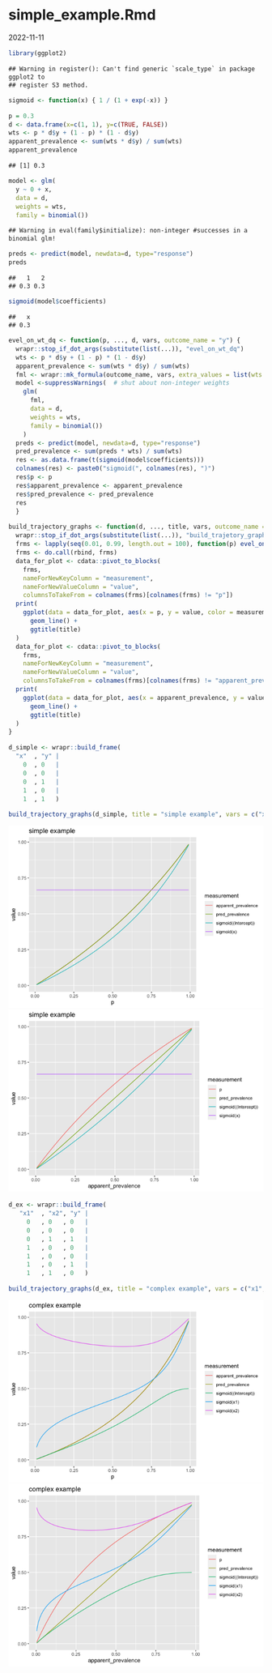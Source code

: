simple_example.Rmd
================
2022-11-11

``` r
library(ggplot2)
```

    ## Warning in register(): Can't find generic `scale_type` in package ggplot2 to
    ## register S3 method.

``` r
sigmoid <- function(x) { 1 / (1 + exp(-x)) }
```

``` r
p = 0.3
d <- data.frame(x=c(1, 1), y=c(TRUE, FALSE))
wts <- p * d$y + (1 - p) * (1 - d$y)
apparent_prevalence <- sum(wts * d$y) / sum(wts)
apparent_prevalence
```

    ## [1] 0.3

``` r
model <- glm(
  y ~ 0 + x,
  data = d,
  weights = wts,
  family = binomial())
```

    ## Warning in eval(family$initialize): non-integer #successes in a binomial glm!

``` r
preds <- predict(model, newdata=d, type="response")
preds
```

    ##   1   2 
    ## 0.3 0.3

``` r
sigmoid(model$coefficients)
```

    ##   x 
    ## 0.3

``` r
evel_on_wt_dq <- function(p, ..., d, vars, outcome_name = "y") {
  wrapr::stop_if_dot_args(substitute(list(...)), "evel_on_wt_dq")
  wts <- p * d$y + (1 - p) * (1 - d$y)
  apparent_prevalence <- sum(wts * d$y) / sum(wts)
  fml <- wrapr::mk_formula(outcome_name, vars, extra_values = list(wts = wts))
  model <-suppressWarnings(  # shut about non-integer weights
    glm(
      fml,
      data = d,
      weights = wts,
      family = binomial())
    )
  preds <- predict(model, newdata=d, type="response")
  pred_prevalence <- sum(preds * wts) / sum(wts)
  res <- as.data.frame(t(sigmoid(model$coefficients)))
  colnames(res) <- paste0("sigmoid(", colnames(res), ")")
  res$p <- p
  res$apparent_prevalence <- apparent_prevalence
  res$pred_prevalence <- pred_prevalence
  res
  }
```

``` r
build_trajectory_graphs <- function(d, ..., title, vars, outcome_name = "y") {
  wrapr::stop_if_dot_args(substitute(list(...)), "build_trajetory_graphs")
  frms <- lapply(seq(0.01, 0.99, length.out = 100), function(p) evel_on_wt_dq(p, d = d, vars = vars, outcome_name = outcome_name))
  frms <- do.call(rbind, frms)
  data_for_plot <- cdata::pivot_to_blocks(
    frms, 
    nameForNewKeyColumn = "measurement", 
    nameForNewValueColumn = "value", 
    columnsToTakeFrom = colnames(frms)[colnames(frms) != "p"])
  print(
    ggplot(data = data_for_plot, aes(x = p, y = value, color = measurement)) + 
      geom_line() +
      ggtitle(title)
  )
  data_for_plot <- cdata::pivot_to_blocks(
    frms, 
    nameForNewKeyColumn = "measurement", 
    nameForNewValueColumn = "value", 
    columnsToTakeFrom = colnames(frms)[colnames(frms) != "apparent_prevalence"])
  print(
    ggplot(data = data_for_plot, aes(x = apparent_prevalence, y = value, color = measurement)) + 
      geom_line() +
      ggtitle(title)
  )
}
```

``` r
d_simple <- wrapr::build_frame(
  "x"  , "y" |
    0  , 0   |
    0  , 0   |
    0  , 1   |
    1  , 0   |
    1  , 1   )
```

``` r
build_trajectory_graphs(d_simple, title = "simple example", vars = c("x"))
```

![](simple_example_files/figure-gfm/unnamed-chunk-9-1.png)<!-- -->![](simple_example_files/figure-gfm/unnamed-chunk-9-2.png)<!-- -->

``` r
d_ex <- wrapr::build_frame(
   "x1"  , "x2", "y" |
     0   , 0   , 0   |
     0   , 0   , 0   |
     0   , 1   , 1   |
     1   , 0   , 0   |
     1   , 0   , 0   |
     1   , 0   , 1   |
     1   , 1   , 0   )
```

``` r
build_trajectory_graphs(d_ex, title = "complex example", vars = c("x1", "x2"))
```

![](simple_example_files/figure-gfm/unnamed-chunk-11-1.png)<!-- -->![](simple_example_files/figure-gfm/unnamed-chunk-11-2.png)<!-- -->
